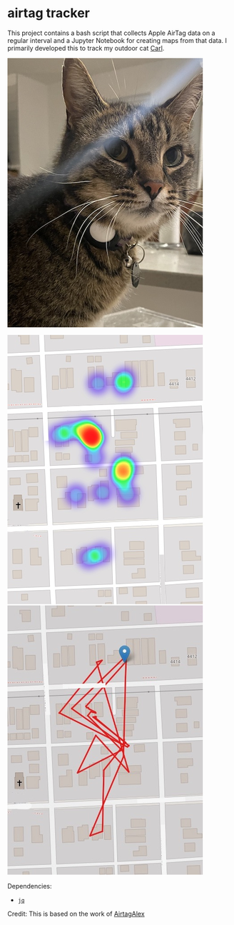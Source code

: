 # airtag tracker

This project contains a bash script that collects Apple AirTag data on a regular interval and a Jupyter Notebook for creating maps from that data. I primarily developed this to track my outdoor cat [Carl](https://www.instagram.com/carl37209/).

![carl](images/carl.jpg)

![heatmap](images/heatmap.jpg) ![tracemap](images/tracemap.jpg)

Dependencies:
- [`jq`](https://formulae.brew.sh/formula/jq)

Credit:
This is based on the work of [AirtagAlex](https://github.com/icepick3000/AirtagAlex)


